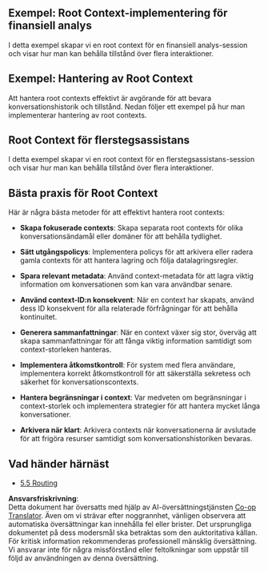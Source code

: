 <!--
CO_OP_TRANSLATOR_METADATA:
{
  "original_hash": "8311f46a35cf608c9780f39b62c9dc3f",
  "translation_date": "2025-07-14T02:03:35+00:00",
  "source_file": "05-AdvancedTopics/mcp-root-contexts/README.md",
  "language_code": "sv"
}
-->
## Exempel: Root Context-implementering för finansiell analys

I detta exempel skapar vi en root context för en finansiell analys-session och visar hur man kan behålla tillstånd över flera interaktioner.

## Exempel: Hantering av Root Context

Att hantera root contexts effektivt är avgörande för att bevara konversationshistorik och tillstånd. Nedan följer ett exempel på hur man implementerar hantering av root contexts.

## Root Context för flerstegsassistans

I detta exempel skapar vi en root context för en flerstegsassistans-session och visar hur man kan behålla tillstånd över flera interaktioner.

## Bästa praxis för Root Context

Här är några bästa metoder för att effektivt hantera root contexts:

- **Skapa fokuserade contexts**: Skapa separata root contexts för olika konversationsändamål eller domäner för att behålla tydlighet.

- **Sätt utgångspolicys**: Implementera policys för att arkivera eller radera gamla contexts för att hantera lagring och följa datalagringsregler.

- **Spara relevant metadata**: Använd context-metadata för att lagra viktig information om konversationen som kan vara användbar senare.

- **Använd context-ID:n konsekvent**: När en context har skapats, använd dess ID konsekvent för alla relaterade förfrågningar för att behålla kontinuitet.

- **Generera sammanfattningar**: När en context växer sig stor, överväg att skapa sammanfattningar för att fånga viktig information samtidigt som context-storleken hanteras.

- **Implementera åtkomstkontroll**: För system med flera användare, implementera korrekt åtkomstkontroll för att säkerställa sekretess och säkerhet för konversationscontexts.

- **Hantera begränsningar i context**: Var medveten om begränsningar i context-storlek och implementera strategier för att hantera mycket långa konversationer.

- **Arkivera när klart**: Arkivera contexts när konversationerna är avslutade för att frigöra resurser samtidigt som konversationshistoriken bevaras.

## Vad händer härnäst

- [5.5 Routing](../mcp-routing/README.md)

**Ansvarsfriskrivning**:  
Detta dokument har översatts med hjälp av AI-översättningstjänsten [Co-op Translator](https://github.com/Azure/co-op-translator). Även om vi strävar efter noggrannhet, vänligen observera att automatiska översättningar kan innehålla fel eller brister. Det ursprungliga dokumentet på dess modersmål ska betraktas som den auktoritativa källan. För kritisk information rekommenderas professionell mänsklig översättning. Vi ansvarar inte för några missförstånd eller feltolkningar som uppstår till följd av användningen av denna översättning.